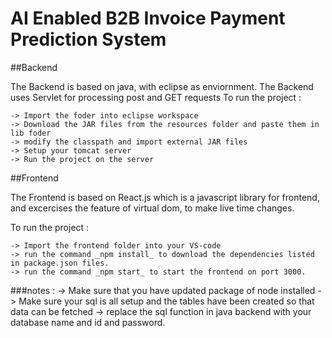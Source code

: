 # AI Enabled B2B Invoice Payment Prediction System 

##Backend

The Backend is based on java, with eclipse as enviornment. The Backend uses Servlet for processing post and GET requests
To run the project :


```
-> Import the foder into eclipse workspace
-> Download the JAR files from the resources folder and paste them in lib foder
-> modify the classpath and import external JAR files
-> Setup your tomcat server
-> Run the project on the server

```



##Frontend

The Frontend is based on React.js which is a javascript library for frontend, and excercises the feature of virtual dom, to
make live time changes.

To run the project :


```
-> Import the frontend folder into your VS-code
-> run the command _npm install_ to download the dependencies listed in package.json files.
-> run the command _npm start_ to start the frontend on port 3000.
```




###notes : 
-> Make sure that you have updated package of node installed
-> Make sure your sql is all setup and the tables have been created so that data can be fetched
-> replace the sql function in java backend with your database name and id and password.
